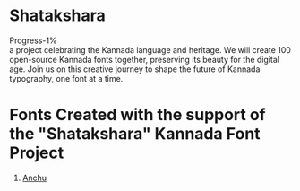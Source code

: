 # Shatakshara
Progress-1%\
a project celebrating the Kannada language and heritage. We will create 100 open-source Kannada fonts together, preserving its beauty for the digital age. Join us on this creative journey to shape the future of Kannada typography, one font at a time.

# Fonts Created with the support of the "Shatakshara" Kannada Font Project
1. [Anchu](https://github.com/imarunck/anchu)
